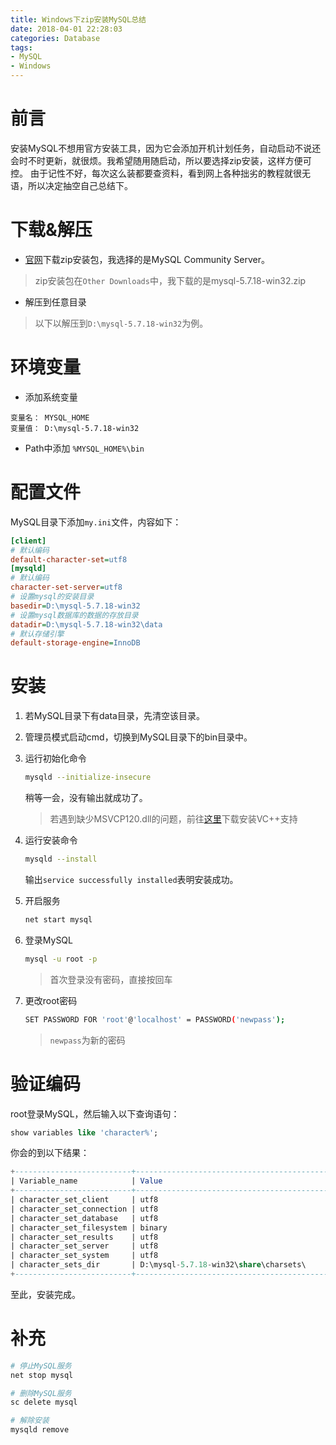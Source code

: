 ```yaml
---
title: Windows下zip安装MySQL总结
date: 2018-04-01 22:28:03
categories: Database
tags:
- MySQL
- Windows
---
```


# 前言

安装MySQL不想用官方安装工具，因为它会添加开机计划任务，自动启动不说还会时不时更新，就很烦。我希望随用随启动，所以要选择zip安装，这样方便可控。
由于记性不好，每次这么装都要查资料，看到网上各种拙劣的教程就很无语，所以决定抽空自己总结下。

<!--more-->

# 下载&解压

* [官网](https://dev.mysql.com/downloads/mysql/)下载zip安装包，我选择的是MySQL Community Server。
> zip安装包在`Other Downloads`中，我下载的是mysql-5.7.18-win32.zip
* 解压到任意目录
> 以下以解压到`D:\mysql-5.7.18-win32`为例。

# 环境变量

* 添加系统变量

```text
变量名： MYSQL_HOME
变量值： D:\mysql-5.7.18-win32
```

* Path中添加 `%MYSQL_HOME%\bin`

# 配置文件

MySQL目录下添加`my.ini`文件，内容如下：

```ini
[client]
# 默认编码
default-character-set=utf8
[mysqld]
# 默认编码
character-set-server=utf8
# 设置mysql的安装目录
basedir=D:\mysql-5.7.18-win32
# 设置mysql数据库的数据的存放目录
datadir=D:\mysql-5.7.18-win32\data
# 默认存储引擎
default-storage-engine=InnoDB
```

# 安装

1. 若MySQL目录下有data目录，先清空该目录。
1. 管理员模式启动cmd，切换到MySQL目录下的bin目录中。
1. 运行初始化命令

    ```sh
    mysqld --initialize-insecure
    ```

    稍等一会，没有输出就成功了。

    > 若遇到缺少MSVCP120.dll的问题，前往[这里](https://www.microsoft.com/en-us/download/details.aspx?id=40784)下载安装VC++支持

1. 运行安装命令

    ```sh
    mysqld --install
    ```

    输出`service successfully installed`表明安装成功。

1. 开启服务

    ```sh
    net start mysql
    ```

1. 登录MySQL

    ```sh
    mysql -u root -p
    ```

    > 首次登录没有密码，直接按回车

1. 更改root密码

    ```sh
    SET PASSWORD FOR 'root'@'localhost' = PASSWORD('newpass');
    ```

    > `newpass`为新的密码

# 验证编码

root登录MySQL，然后输入以下查询语句：

```sql
show variables like 'character%';
```

你会的到以下结果：

```sql
+--------------------------+-------------------------------------------+
| Variable_name            | Value                                     |
+--------------------------+-------------------------------------------+
| character_set_client     | utf8                                      |
| character_set_connection | utf8                                      |
| character_set_database   | utf8                                      |
| character_set_filesystem | binary                                    |
| character_set_results    | utf8                                      |
| character_set_server     | utf8                                      |
| character_set_system     | utf8                                      |
| character_sets_dir       | D:\mysql-5.7.18-win32\share\charsets\     |
+--------------------------+-------------------------------------------+
```

至此，安装完成。

# 补充

```sh
# 停止MySQL服务
net stop mysql

# 删除MySQL服务
sc delete mysql

# 解除安装
mysqld remove
```
